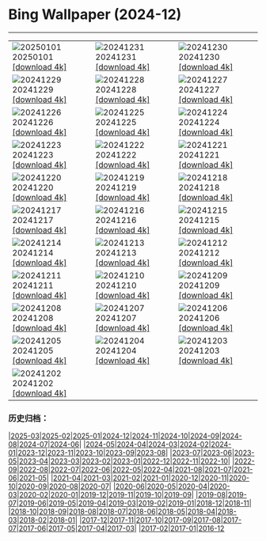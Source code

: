# Bing Wallpaper (2024-12)
**************

<table><tr><td><img src="https://www.bing.com/th?id=OHR.RioNewYear_EN-US7216341802_1920x1080.jpg" alt="20250101"> 20250101 <a href="https://www.bing.com/th?id=OHR.RioNewYear_EN-US7216341802_UHD.jpg">[download 4k]</a></td><td><img src="https://www.bing.com/th?id=OHR.MountFieldNP_EN-US6905459745_1920x1080.jpg" alt="20241231"> 20241231 <a href="https://www.bing.com/th?id=OHR.MountFieldNP_EN-US6905459745_UHD.jpg">[download 4k]</a></td><td><img src="https://www.bing.com/th?id=OHR.BorobudurBells_EN-US6354350828_1920x1080.jpg" alt="20241230"> 20241230 <a href="https://www.bing.com/th?id=OHR.BorobudurBells_EN-US6354350828_UHD.jpg">[download 4k]</a></td></tr><tr><td><img src="https://www.bing.com/th?id=OHR.CoralTurtle_EN-US6100263163_1920x1080.jpg" alt="20241229"> 20241229 <a href="https://www.bing.com/th?id=OHR.CoralTurtle_EN-US6100263163_UHD.jpg">[download 4k]</a></td><td><img src="https://www.bing.com/th?id=OHR.LakeBledSnow_EN-US5836531079_1920x1080.jpg" alt="20241228"> 20241228 <a href="https://www.bing.com/th?id=OHR.LakeBledSnow_EN-US5836531079_UHD.jpg">[download 4k]</a></td><td><img src="https://www.bing.com/th?id=OHR.MouseholeXmas_EN-US1272999190_1920x1080.jpg" alt="20241227"> 20241227 <a href="https://www.bing.com/th?id=OHR.MouseholeXmas_EN-US1272999190_UHD.jpg">[download 4k]</a></td></tr><tr><td><img src="https://www.bing.com/th?id=OHR.ReindeerTrio_EN-US1000272747_1920x1080.jpg" alt="20241226"> 20241226 <a href="https://www.bing.com/th?id=OHR.ReindeerTrio_EN-US1000272747_UHD.jpg">[download 4k]</a></td><td><img src="https://www.bing.com/th?id=OHR.SantaSnowglobe_EN-US0704281966_1920x1080.jpg" alt="20241225"> 20241225 <a href="https://www.bing.com/th?id=OHR.SantaSnowglobe_EN-US0704281966_UHD.jpg">[download 4k]</a></td><td><img src="https://www.bing.com/th?id=OHR.FestivusCranes_EN-US0396321898_1920x1080.jpg" alt="20241224"> 20241224 <a href="https://www.bing.com/th?id=OHR.FestivusCranes_EN-US0396321898_UHD.jpg">[download 4k]</a></td></tr><tr><td><img src="https://www.bing.com/th?id=OHR.CrystalPier_EN-US0086755810_1920x1080.jpg" alt="20241223"> 20241223 <a href="https://www.bing.com/th?id=OHR.CrystalPier_EN-US0086755810_UHD.jpg">[download 4k]</a></td><td><img src="https://www.bing.com/th?id=OHR.BavarianWinter_EN-US9813996975_1920x1080.jpg" alt="20241222"> 20241222 <a href="https://www.bing.com/th?id=OHR.BavarianWinter_EN-US9813996975_UHD.jpg">[download 4k]</a></td><td><img src="https://www.bing.com/th?id=OHR.SantaClausVillage_EN-US9527661842_1920x1080.jpg" alt="20241221"> 20241221 <a href="https://www.bing.com/th?id=OHR.SantaClausVillage_EN-US9527661842_UHD.jpg">[download 4k]</a></td></tr><tr><td><img src="https://www.bing.com/th?id=OHR.SibiuRomania_EN-US9223739756_1920x1080.jpg" alt="20241220"> 20241220 <a href="https://www.bing.com/th?id=OHR.SibiuRomania_EN-US9223739756_UHD.jpg">[download 4k]</a></td><td><img src="https://www.bing.com/th?id=OHR.NutcrackerBallet_EN-US8927830113_1920x1080.jpg" alt="20241219"> 20241219 <a href="https://www.bing.com/th?id=OHR.NutcrackerBallet_EN-US8927830113_UHD.jpg">[download 4k]</a></td><td><img src="https://www.bing.com/th?id=OHR.ReinefjordenNorway_EN-US8636083241_1920x1080.jpg" alt="20241218"> 20241218 <a href="https://www.bing.com/th?id=OHR.ReinefjordenNorway_EN-US8636083241_UHD.jpg">[download 4k]</a></td></tr><tr><td><img src="https://www.bing.com/th?id=OHR.SalzburgSnow_EN-US8262729220_1920x1080.jpg" alt="20241217"> 20241217 <a href="https://www.bing.com/th?id=OHR.SalzburgSnow_EN-US8262729220_UHD.jpg">[download 4k]</a></td><td><img src="https://www.bing.com/th?id=OHR.MisurinaLake_EN-US7921587884_1920x1080.jpg" alt="20241216"> 20241216 <a href="https://www.bing.com/th?id=OHR.MisurinaLake_EN-US7921587884_UHD.jpg">[download 4k]</a></td><td><img src="https://www.bing.com/th?id=OHR.NorthernHawkOwl_EN-US7592435350_1920x1080.jpg" alt="20241215"> 20241215 <a href="https://www.bing.com/th?id=OHR.NorthernHawkOwl_EN-US7592435350_UHD.jpg">[download 4k]</a></td></tr><tr><td><img src="https://www.bing.com/th?id=OHR.ChristmasBudapest_EN-US0865695821_1920x1080.jpg" alt="20241214"> 20241214 <a href="https://www.bing.com/th?id=OHR.ChristmasBudapest_EN-US0865695821_UHD.jpg">[download 4k]</a></td><td><img src="https://www.bing.com/th?id=OHR.WildPoinsettia_EN-US8728271702_1920x1080.jpg" alt="20241213"> 20241213 <a href="https://www.bing.com/th?id=OHR.WildPoinsettia_EN-US8728271702_UHD.jpg">[download 4k]</a></td><td><img src="https://www.bing.com/th?id=OHR.DolomitesSky_EN-US8624061239_1920x1080.jpg" alt="20241212"> 20241212 <a href="https://www.bing.com/th?id=OHR.DolomitesSky_EN-US8624061239_UHD.jpg">[download 4k]</a></td></tr><tr><td><img src="https://www.bing.com/th?id=OHR.CornwallSnow_EN-US8476437458_1920x1080.jpg" alt="20241211"> 20241211 <a href="https://www.bing.com/th?id=OHR.CornwallSnow_EN-US8476437458_UHD.jpg">[download 4k]</a></td><td><img src="https://www.bing.com/th?id=OHR.GuanacosChile_EN-US8209106662_1920x1080.jpg" alt="20241210"> 20241210 <a href="https://www.bing.com/th?id=OHR.GuanacosChile_EN-US8209106662_UHD.jpg">[download 4k]</a></td><td><img src="https://www.bing.com/th?id=OHR.ReopeningNotreDame_EN-US8084146311_1920x1080.jpg" alt="20241209"> 20241209 <a href="https://www.bing.com/th?id=OHR.ReopeningNotreDame_EN-US8084146311_UHD.jpg">[download 4k]</a></td></tr><tr><td><img src="https://www.bing.com/th?id=OHR.NewHavenBridge_EN-US7922266620_1920x1080.jpg" alt="20241208"> 20241208 <a href="https://www.bing.com/th?id=OHR.NewHavenBridge_EN-US7922266620_UHD.jpg">[download 4k]</a></td><td><img src="https://www.bing.com/th?id=OHR.HelsinkiDusk_EN-US7738977648_1920x1080.jpg" alt="20241207"> 20241207 <a href="https://www.bing.com/th?id=OHR.HelsinkiDusk_EN-US7738977648_UHD.jpg">[download 4k]</a></td><td><img src="https://www.bing.com/th?id=OHR.MonoTufa_EN-US7607210506_1920x1080.jpg" alt="20241206"> 20241206 <a href="https://www.bing.com/th?id=OHR.MonoTufa_EN-US7607210506_UHD.jpg">[download 4k]</a></td></tr><tr><td><img src="https://www.bing.com/th?id=OHR.RhinosKenya_EN-US7514650014_1920x1080.jpg" alt="20241205"> 20241205 <a href="https://www.bing.com/th?id=OHR.RhinosKenya_EN-US7514650014_UHD.jpg">[download 4k]</a></td><td><img src="https://www.bing.com/th?id=OHR.JaipurFort_EN-US7275752190_1920x1080.jpg" alt="20241204"> 20241204 <a href="https://www.bing.com/th?id=OHR.JaipurFort_EN-US7275752190_UHD.jpg">[download 4k]</a></td><td><img src="https://www.bing.com/th?id=OHR.SnowMoose_EN-US6949674639_1920x1080.jpg" alt="20241203"> 20241203 <a href="https://www.bing.com/th?id=OHR.SnowMoose_EN-US6949674639_UHD.jpg">[download 4k]</a></td></tr><tr><td><img src="https://www.bing.com/th?id=OHR.IcebergsAntarctica_EN-US6829804691_1920x1080.jpg" alt="20241202"> 20241202 <a href="https://www.bing.com/th?id=OHR.IcebergsAntarctica_EN-US6829804691_UHD.jpg">[download 4k]</a></td><td></td><td></td></tr></table>

### 历史归档：

|[2025-03](/../2025-03/2025-03.md)|[2025-02](/../2025-02/2025-02.md)|[2025-01](/../2025-01/2025-01.md)|[2024-12](/2024-12.md)|[2024-11](/../2024-11/2024-11.md)|[2024-10](/../2024-10/2024-10.md)|[2024-09](/../2024-09/2024-09.md)|[2024-08](/../2024-08/2024-08.md)|[2024-07](/../2024-07/2024-07.md)|[2024-06](/../2024-06/2024-06.md)|
|[2024-05](/../2024-05/2024-05.md)|[2024-04](/../2024-04/2024-04.md)|[2024-03](/../2024-03/2024-03.md)|[2024-02](/../2024-02/2024-02.md)|[2024-01](/../2024-01/2024-01.md)|[2023-12](/../2023-12/2023-12.md)|[2023-11](/../2023-11/2023-11.md)|[2023-10](/../2023-10/2023-10.md)|[2023-09](/../2023-09/2023-09.md)|[2023-08](/../2023-08/2023-08.md)|
|[2023-07](/../2023-07/2023-07.md)|[2023-06](/../2023-06/2023-06.md)|[2023-05](/../2023-05/2023-05.md)|[2023-04](/../2023-04/2023-04.md)|[2023-03](/../2023-03/2023-03.md)|[2023-02](/../2023-02/2023-02.md)|[2023-01](/../2023-01/2023-01.md)|[2022-12](/../2022-12/2022-12.md)|[2022-11](/../2022-11/2022-11.md)|[2022-10](/../2022-10/2022-10.md)|
|[2022-09](/../2022-09/2022-09.md)|[2022-08](/../2022-08/2022-08.md)|[2022-07](/../2022-07/2022-07.md)|[2022-06](/../2022-06/2022-06.md)|[2022-05](/../2022-05/2022-05.md)|[2022-04](/../2022-04/2022-04.md)|[2021-08](/../2021-08/2021-08.md)|[2021-07](/../2021-07/2021-07.md)|[2021-06](/../2021-06/2021-06.md)|[2021-05](/../2021-05/2021-05.md)|
|[2021-04](/../2021-04/2021-04.md)|[2021-03](/../2021-03/2021-03.md)|[2021-02](/../2021-02/2021-02.md)|[2021-01](/../2021-01/2021-01.md)|[2020-12](/../2020-12/2020-12.md)|[2020-11](/../2020-11/2020-11.md)|[2020-10](/../2020-10/2020-10.md)|[2020-09](/../2020-09/2020-09.md)|[2020-08](/../2020-08/2020-08.md)|[2020-07](/../2020-07/2020-07.md)|
|[2020-06](/../2020-06/2020-06.md)|[2020-05](/../2020-05/2020-05.md)|[2020-04](/../2020-04/2020-04.md)|[2020-03](/../2020-03/2020-03.md)|[2020-02](/../2020-02/2020-02.md)|[2020-01](/../2020-01/2020-01.md)|[2019-12](/../2019-12/2019-12.md)|[2019-11](/../2019-11/2019-11.md)|[2019-10](/../2019-10/2019-10.md)|[2019-09](/../2019-09/2019-09.md)|
|[2019-08](/../2019-08/2019-08.md)|[2019-07](/../2019-07/2019-07.md)|[2019-06](/../2019-06/2019-06.md)|[2019-05](/../2019-05/2019-05.md)|[2019-04](/../2019-04/2019-04.md)|[2019-03](/../2019-03/2019-03.md)|[2019-02](/../2019-02/2019-02.md)|[2019-01](/../2019-01/2019-01.md)|[2018-12](/../2018-12/2018-12.md)|[2018-11](/../2018-11/2018-11.md)|
|[2018-10](/../2018-10/2018-10.md)|[2018-09](/../2018-09/2018-09.md)|[2018-08](/../2018-08/2018-08.md)|[2018-07](/../2018-07/2018-07.md)|[2018-06](/../2018-06/2018-06.md)|[2018-05](/../2018-05/2018-05.md)|[2018-04](/../2018-04/2018-04.md)|[2018-03](/../2018-03/2018-03.md)|[2018-02](/../2018-02/2018-02.md)|[2018-01](/../2018-01/2018-01.md)|
|[2017-12](/../2017-12/2017-12.md)|[2017-11](/../2017-11/2017-11.md)|[2017-10](/../2017-10/2017-10.md)|[2017-09](/../2017-09/2017-09.md)|[2017-08](/../2017-08/2017-08.md)|[2017-07](/../2017-07/2017-07.md)|[2017-06](/../2017-06/2017-06.md)|[2017-05](/../2017-05/2017-05.md)|[2017-04](/../2017-04/2017-04.md)|[2017-03](/../2017-03/2017-03.md)|
|[2017-02](/../2017-02/2017-02.md)|[2017-01](/../2017-01/2017-01.md)|[2016-12](/../2016-12/2016-12.md)